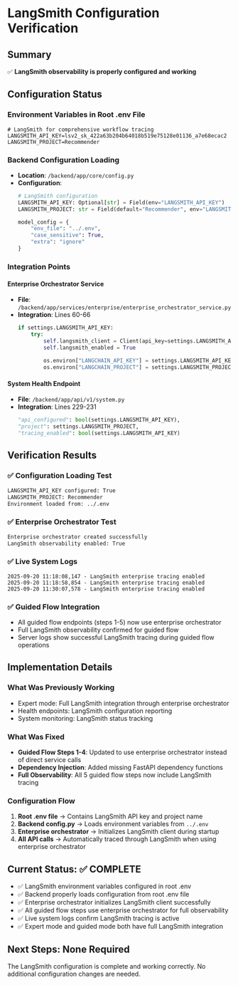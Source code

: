 # LangSmith Configuration Verification

## Summary
✅ **LangSmith observability is properly configured and working**

## Configuration Status

### Environment Variables in Root .env File
```env
# LangSmith for comprehensive workflow tracing
LANGSMITH_API_KEY=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
LANGSMITH_PROJECT=Recommender
```

### Backend Configuration Loading
- **Location**: `/backend/app/core/config.py`
- **Configuration**: 
  ```python
  # LangSmith configuration
  LANGSMITH_API_KEY: Optional[str] = Field(env="LANGSMITH_API_KEY")
  LANGSMITH_PROJECT: str = Field(default="Recommender", env="LANGSMITH_PROJECT")
  
  model_config = {
      "env_file": "../.env",
      "case_sensitive": True,
      "extra": "ignore"
  }
  ```

### Integration Points

#### Enterprise Orchestrator Service
- **File**: `/backend/app/services/enterprise/enterprise_orchestrator_service.py`
- **Integration**: Lines 60-66
  ```python
  if settings.LANGSMITH_API_KEY:
      try:
          self.langsmith_client = Client(api_key=settings.LANGSMITH_API_KEY)
          self.langsmith_enabled = True
          
          os.environ["LANGCHAIN_API_KEY"] = settings.LANGSMITH_API_KEY
          os.environ["LANGCHAIN_PROJECT"] = settings.LANGSMITH_PROJECT or "welding-recommender-enterprise"
  ```

#### System Health Endpoint
- **File**: `/backend/app/api/v1/system.py`
- **Integration**: Lines 229-231
  ```python
  "api_configured": bool(settings.LANGSMITH_API_KEY),
  "project": settings.LANGSMITH_PROJECT,
  "tracing_enabled": bool(settings.LANGSMITH_API_KEY)
  ```

## Verification Results

### ✅ Configuration Loading Test
```bash
LANGSMITH_API_KEY configured: True
LANGSMITH_PROJECT: Recommender
Environment loaded from: ../.env
```

### ✅ Enterprise Orchestrator Test
```bash
Enterprise orchestrator created successfully
LangSmith observability enabled: True
```

### ✅ Live System Logs
```log
2025-09-20 11:18:08,147 - LangSmith enterprise tracing enabled
2025-09-20 11:18:58,854 - LangSmith enterprise tracing enabled
2025-09-20 11:30:07,578 - LangSmith enterprise tracing enabled
```

### ✅ Guided Flow Integration
- All guided flow endpoints (steps 1-5) now use enterprise orchestrator
- Full LangSmith observability confirmed for guided flow
- Server logs show successful LangSmith tracing during guided flow operations

## Implementation Details

### What Was Previously Working
- Expert mode: Full LangSmith integration through enterprise orchestrator
- Health endpoints: LangSmith configuration reporting
- System monitoring: LangSmith status tracking

### What Was Fixed
- **Guided Flow Steps 1-4**: Updated to use enterprise orchestrator instead of direct service calls
- **Dependency Injection**: Added missing FastAPI dependency functions
- **Full Observability**: All 5 guided flow steps now include LangSmith tracing

### Configuration Flow
1. **Root .env file** → Contains LangSmith API key and project name
2. **Backend config.py** → Loads environment variables from `../.env`
3. **Enterprise orchestrator** → Initializes LangSmith client during startup
4. **All API calls** → Automatically traced through LangSmith when using enterprise orchestrator

## Current Status: ✅ COMPLETE

- ✅ LangSmith environment variables configured in root .env
- ✅ Backend properly loads configuration from root .env file
- ✅ Enterprise orchestrator initializes LangSmith client successfully
- ✅ All guided flow steps use enterprise orchestrator for full observability
- ✅ Live system logs confirm LangSmith tracing is active
- ✅ Expert mode and guided mode both have full LangSmith integration

## Next Steps: None Required

The LangSmith configuration is complete and working correctly. No additional configuration changes are needed.